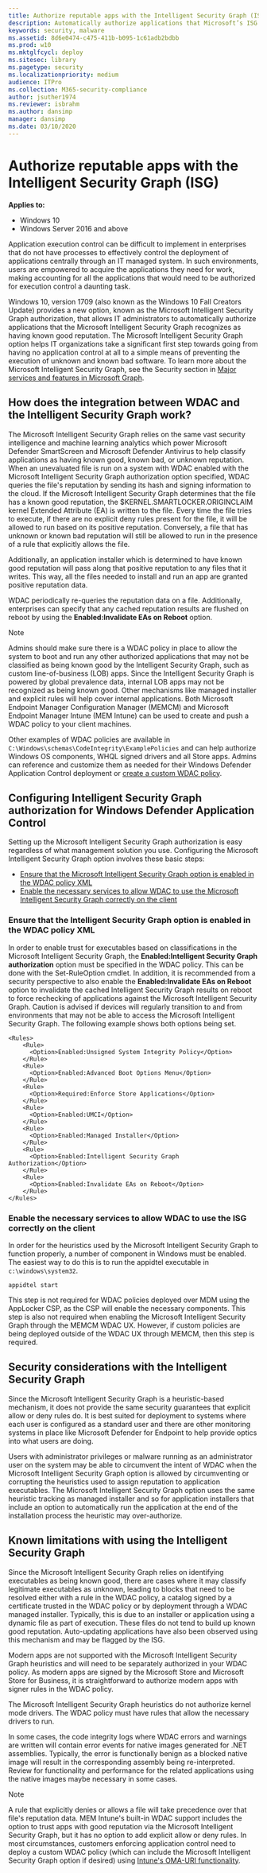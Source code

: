 ```yaml
---
title: Authorize reputable apps with the Intelligent Security Graph (ISG) (Windows 10)
description: Automatically authorize applications that Microsoft’s ISG recognizes as having known good reputation.
keywords: security, malware
ms.assetid: 8d6e0474-c475-411b-b095-1c61adb2bdbb
ms.prod: w10
ms.mktglfcycl: deploy
ms.sitesec: library
ms.pagetype: security
ms.localizationpriority: medium
audience: ITPro
ms.collection: M365-security-compliance
author: jsuther1974
ms.reviewer: isbrahm
ms.author: dansimp
manager: dansimp
ms.date: 03/10/2020
---
```


# Authorize reputable apps with the Intelligent Security Graph (ISG) 

**Applies to:**

- Windows 10
- Windows Server 2016 and above

Application execution control can be difficult to implement in enterprises that do not have processes to effectively control the deployment of applications centrally through an IT managed system. In such environments, users are empowered to acquire the applications they need for work, making accounting for all the applications that would need to be authorized for execution control a daunting task.  

Windows 10, version 1709 (also known as the Windows 10 Fall Creators Update) provides a new option, known as the Microsoft Intelligent Security Graph authorization, that allows IT administrators to automatically authorize applications that the Microsoft Intelligent Security Graph recognizes as having known good reputation. The Microsoft Intelligent Security Graph option helps IT organizations take a significant first step towards going from having no application control at all to a simple means of preventing the execution of unknown and known bad software. To learn more about the Microsoft Intelligent Security Graph, see the Security section in [Major services and features in Microsoft Graph](https://docs.microsoft.com/graph/overview-major-services).

## How does the integration between WDAC and the Intelligent Security Graph work? 

The Microsoft Intelligent Security Graph relies on the same vast security intelligence and machine learning analytics which power Microsoft Defender SmartScreen and Microsoft Defender Antivirus to help classify applications as having known good, known bad, or unknown reputation. When an unevaluated file is run on a system with WDAC enabled with the Microsoft Intelligent Security Graph authorization option specified, WDAC queries the file's reputation by sending its hash and signing information to the cloud. If the Microsoft Intelligent Security Graph determines that the file has a known good reputation, the $KERNEL.SMARTLOCKER.ORIGINCLAIM kernel Extended Attribute (EA) is written to the file. Every time the file tries to execute, if there are no explicit deny rules present for the file, it will be allowed to run based on its positive reputation. Conversely, a file that has unknown or known bad reputation will still be allowed to run in the presence of a rule that explicitly allows the file.

Additionally, an application installer which is determined to have known good reputation will pass along that positive reputation to any files that it writes. This way, all the files needed to install and run an app are granted positive reputation data.

WDAC periodically re-queries the reputation data on a file. Additionally, enterprises can specify that any cached reputation results are flushed on reboot by using the **Enabled:Invalidate EAs on Reboot** option.

>[!NOTE]
>Admins should make sure there is a WDAC policy in place to allow the system to boot and run any other authorized applications that may not be classified as being known good by the Intelligent Security Graph, such as custom line-of-business (LOB) apps. Since the Intelligent Security Graph is powered by global prevalence data, internal LOB apps may not be recognized as being known good. Other mechanisms like managed installer and explicit rules will help cover internal applications. Both Microsoft Endpoint Manager Configuration Manager (MEMCM) and Microsoft Endpoint Manager Intune (MEM Intune) can be used to create and push a WDAC policy to your client machines.  

Other examples of WDAC policies are available in `C:\Windows\schemas\CodeIntegrity\ExamplePolicies` and can help authorize Windows OS components, WHQL signed drivers and all Store apps. Admins can reference and customize them as needed for their Windows Defender Application Control deployment or [create a custom WDAC policy](https://docs.microsoft.com/windows/security/threat-protection/windows-defender-application-control/create-initial-default-policy). 

## Configuring Intelligent Security Graph authorization for Windows Defender Application Control 

Setting up the Microsoft Intelligent Security Graph authorization is easy regardless of what management solution you use. Configuring the Microsoft Intelligent Security Graph option involves these basic steps: 

- [Ensure that the Microsoft Intelligent Security Graph option is enabled in the WDAC policy XML](#ensure-that-the-intelligent-security-graph-option-is-enabled-in-the-wdac-policy-xml) 
- [Enable the necessary services to allow WDAC to use the Microsoft Intelligent Security Graph correctly on the client](#enable-the-necessary-services-to-allow-wdac-to-use-the-isg-correctly-on-the-client) 

### Ensure that the Intelligent Security Graph option is enabled in the WDAC policy XML 

In order to enable trust for executables based on classifications in the Microsoft Intelligent Security Graph, the **Enabled:Intelligent Security Graph authorization** option must be specified in the WDAC policy. This can be done with the Set-RuleOption cmdlet. In addition, it is recommended from a security perspective to also enable the **Enabled:Invalidate EAs on Reboot** option to invalidate the cached Intelligent Security Graph results on reboot to force rechecking of applications against the Microsoft Intelligent Security Graph. Caution is advised if devices will regularly transition to and from environments that may not be able to access the Microsoft Intelligent Security Graph. The following example shows both options being set. 

```code
<Rules> 
    <Rule> 
      <Option>Enabled:Unsigned System Integrity Policy</Option> 
    </Rule> 
    <Rule> 
      <Option>Enabled:Advanced Boot Options Menu</Option> 
    </Rule> 
    <Rule> 
      <Option>Required:Enforce Store Applications</Option> 
    </Rule> 
    <Rule>
      <Option>Enabled:UMCI</Option>
    </Rule>
    <Rule>
      <Option>Enabled:Managed Installer</Option> 
    </Rule>
    <Rule> 
      <Option>Enabled:Intelligent Security Graph Authorization</Option> 
    </Rule> 
    <Rule> 
      <Option>Enabled:Invalidate EAs on Reboot</Option> 
    </Rule> 
</Rules> 
```

### Enable the necessary services to allow WDAC to use the ISG correctly on the client

In order for the heuristics used by the Microsoft Intelligent Security Graph to function properly, a number of component in Windows must be enabled. The easiest way to do this is to run the appidtel executable in `c:\windows\system32`.

```
appidtel start
```

This step is not required for WDAC policies deployed over MDM using the AppLocker CSP, as the CSP will enable the necessary components. This step is also not required when enabling the Microsoft Intelligent Security Graph through the MEMCM WDAC UX. However, if custom policies are being deployed outside of the WDAC UX through MEMCM, then this step is required.   

## Security considerations with the Intelligent Security Graph 

Since the Microsoft Intelligent Security Graph is a heuristic-based mechanism, it does not provide the same security guarantees that explicit allow or deny rules do. It is best suited for deployment to systems where each user is configured as a standard user and there are other monitoring systems in place like Microsoft Defender for Endpoint to help provide optics into what users are doing. 

Users with administrator privileges or malware running as an administrator user on the system may be able to circumvent the intent of WDAC when the Microsoft Intelligent Security Graph option is allowed by circumventing or corrupting the heuristics used to assign reputation to application executables. The Microsoft Intelligent Security Graph option uses the same heuristic tracking as managed installer and so for application installers that include an option to automatically run the application at the end of the installation process the heuristic may over-authorize.  

## Known limitations with using the Intelligent Security Graph

Since the Microsoft Intelligent Security Graph relies on identifying executables as being known good, there are cases where it may classify legitimate executables as unknown, leading to blocks that need to be resolved either with a rule in the WDAC policy, a catalog signed by a certificate trusted in the WDAC policy or by deployment through a WDAC managed installer. Typically, this is due to an installer or application using a dynamic file as part of execution. These files do not tend to build up known good reputation. Auto-updating applications have also been observed using this mechanism and may be flagged by the ISG.  

Modern apps are not supported with the Microsoft Intelligent Security Graph heuristics and will need to be separately authorized in your WDAC policy. As modern apps are signed by the Microsoft Store and Microsoft Store for Business, it is straightforward to authorize modern apps with signer rules in the WDAC policy.

The Microsoft Intelligent Security Graph heuristics do not authorize kernel mode drivers. The WDAC policy must have rules that allow the necessary drivers to run.  

In some cases, the code integrity logs where WDAC errors and warnings are written will contain error events for native images generated for .NET assemblies. Typically, the error is functionally benign as a blocked native image will result in the corresponding assembly being re-interpreted. Review for functionality and performance for the related applications using the native images maybe necessary in some cases. 

>[!NOTE]
> A rule that explicitly denies or allows a file will take precedence over that file's reputation data. MEM Intune's built-in WDAC support includes the option to trust apps with good reputation via the Microsoft Intelligent Security Graph, but it has no option to add explicit allow or deny rules. In most circumstances, customers enforcing application control need to deploy a custom WDAC policy (which can include the Microsoft Intelligent Security Graph option if desired) using [Intune's OMA-URI functionality](https://docs.microsoft.com/windows/security/threat-protection/windows-defender-application-control/deploy-windows-defender-application-control-policies-using-intune#using-a-custom-oma-uri-profile).
